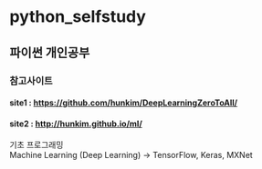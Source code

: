 # python_selfstudy



## 파이썬 개인공부 

### 참고사이트
#### site1 : https://github.com/hunkim/DeepLearningZeroToAll/
#### site2 : http://hunkim.github.io/ml/

기초 프로그래밍 <br>
Machine Learning (Deep Learning) -> TensorFlow, Keras, MXNet

